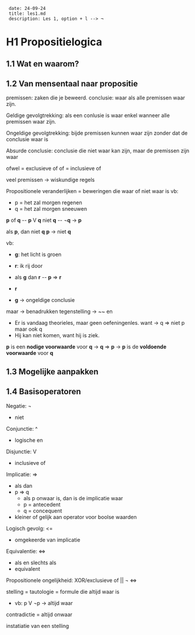 
```
 date: 24-09-24
 title: les1.md
 description: Les 1, option + l --> ¬
```
# H1 Propositielogica

## 1.1 Wat en waarom?

## 1.2 Van mensentaal naar propositie

premissen: zaken die je beweerd. 
conclusie: waar als alle premissen waar zijn.

Geldige gevolgtrekking: als een conlusie is waar enkel wanneer alle premissen waar zijn.

Ongeldige gevolgtrekking: bijde premissen kunnen waar zijn zonder dat de conclusie waar is

Absurde conclusie: conclusie die niet waar kan zijn, maar de premissen zijn waar

ofwel = exclusieve of 
of = inclusieve of

veel premissen -> wiskundige regels

Propositionele veranderlijken = beweringen die waar of niet waar is
vb: 
- p = het zal morgen regenen
- q = het zal morgen sneeuwen


**p** of **q**  -- **p** V **q**
niet **q** -- ¬**q**
-> **p**

als **p**, dan niet **q**
**p**
-> niet **q**

vb:
- **g**: het licht is groen
- **r**: ik rij door
 
- als **g** dan **r** -- **p** => **r**
- **r**
- **g** -> ongeldige conclusie


maar -> benadrukken tegenstelling -> ~~ en 
- Er is vandaag theorieles, maar geen oefeningenles.
want -> q => niet p   maar ook     q
- Hij kan niet komen, want hij is ziek.


**p** is een **nodige voorwaarde** voor **q**
-> **q** => **p**
-> **p** is de **voldoende voorwaarde** voor **q**

## 1.3 Mogelijke aanpakken

## 1.4 Basisoperatoren

Negatie: ¬ 
- niet

Conjunctie: ^
- logische en

Disjunctie: V
- inclusieve of

Implicatie: =>
- als dan
- p => q
    - als p onwaar is, dan is de implicatie waar
    - p = antecedent
    - q = concequent
- kleiner of gelijk aan operator voor boolse waarden

Logisch gevolg: <=
- omgekeerde van implicatie

Equivalentie: <=>
- als en slechts als
- equivalent

Propositionele ongelijkheid: XOR/exclusieve of || ¬ <=>


stelling = tautologie = formule die altijd waar is 
* vb: p V ¬p -> altijd waar

contradictie = altijd onwaar

instatiatie van een stelling


